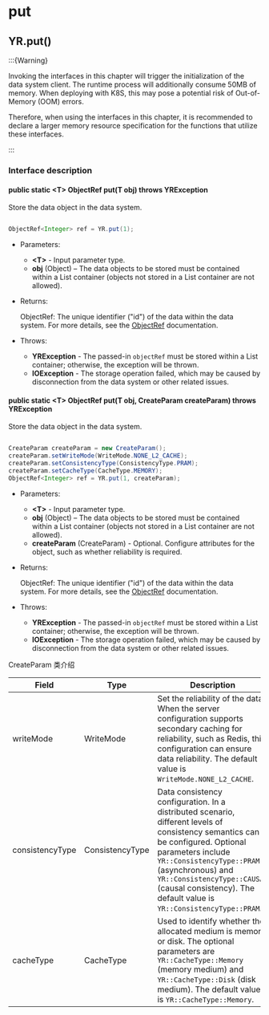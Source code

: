 # put

## YR.put()

:::{Warning}

Invoking the interfaces in this chapter will trigger the initialization of the data system client. The runtime process will additionally consume 50MB of memory. When deploying with K8S, this may pose a potential risk of Out-of-Memory (OOM) errors.

Therefore, when using the interfaces in this chapter, it is recommended to declare a larger memory resource specification for the functions that utilize these interfaces.

:::

### Interface description

#### public static &lt;T&gt; ObjectRef put(T obj) throws YRException

Store the data object in the data system.

```java

ObjectRef<Integer> ref = YR.put(1);
```

- Parameters:

   - **&lt;T&gt;** - Input parameter type.
   - **obj** (Object) – The data objects to be stored must be contained within a List container (objects not stored in a List container are not allowed).

- Returns:

    ObjectRef: The unique identifier ("id") of the data within the data system. For more details, see the [ObjectRef](ObjectRef.md) documentation.

- Throws:

   - **YRException** - The passed-in `objectRef` must be stored within a List container; otherwise, the exception will be thrown.
   - **IOException** - The storage operation failed, which may be caused by disconnection from the data system or other related issues.

#### public static &lt;T&gt; ObjectRef put(T obj, CreateParam createParam) throws YRException

Store the data object in the data system.

```java

CreateParam createParam = new CreateParam();
createParam.setWriteMode(WriteMode.NONE_L2_CACHE);
createParam.setConsistencyType(ConsistencyType.PRAM);
createParam.setCacheType(CacheType.MEMORY);
ObjectRef<Integer> ref = YR.put(1, createParam);
```

- Parameters:

   - **&lt;T&gt;** - Input parameter type.
   - **obj** (Object) – The data objects to be stored must be contained within a List container (objects not stored in a List container are not allowed).
   - **createParam** (CreateParam) - Optional. Configure attributes for the object, such as whether reliability is required.

- Returns:

    ObjectRef: The unique identifier ("id") of the data within the data system. For more details, see the [ObjectRef](ObjectRef.md) documentation.

- Throws:

   - **YRException** - The passed-in `objectRef` must be stored within a List container; otherwise, the exception will be thrown.
   - **IOException** - The storage operation failed, which may be caused by disconnection from the data system or other related issues.

CreateParam 类介绍

| Field      | Type         | Description                            |
| --------- | ------------ | ------------------------------------------------------------ |
| writeMode | WriteMode    | Set the reliability of the data. When the server configuration supports secondary caching for reliability, such as Redis, this configuration can ensure data reliability. The default value is ``WriteMode.NONE_L2_CACHE``. |
| consistencyType | ConsistencyType | Data consistency configuration. In a distributed scenario, different levels of consistency semantics can be configured. Optional parameters include ``YR::ConsistencyType::PRAM`` (asynchronous) and ``YR::ConsistencyType::CAUSAL`` (causal consistency). The default value is ``YR::ConsistencyType::PRAM``. |
| cacheType | CacheType    | Used to identify whether the allocated medium is memory or disk. The optional parameters are `YR::CacheType::Memory` (memory medium) and `YR::CacheType::Disk` (disk medium). The default value is `YR::CacheType::Memory`. |
